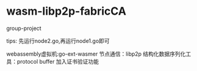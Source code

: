 # wasm-libp2p-fabricCA
group-project

tips:
先运行node2.go,再运行node1.go即可

webassembly虚拟机:go-ext-wasmer
节点通信：libp2p
结构化数据序列化工具：protocol buffer
加入证书验证功能
